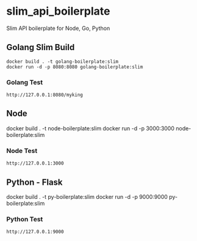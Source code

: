 # slim_api_boilerplate
Slim API boilerplate for Node, Go, Python

## Golang Slim Build
```
docker build . -t golang-boilerplate:slim
docker run -d -p 8080:8080 golang-boilerplate:slim
```

### Golang Test
`http://127.0.0.1:8080/myking`

## Node
docker build . -t node-boilerplate:slim
docker run -d -p 3000:3000 node-boilerplate:slim

### Node Test
`http://127.0.0.1:3000`

## Python - Flask
docker build . -t py-boilerplate:slim
docker run -d -p 9000:9000 py-boilerplate:slim

### Python Test
`http://127.0.0.1:9000`
